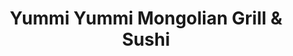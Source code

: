 ---
layout: place
title: Yummi Yummi Mongolian Grill & Sushi
permalink: /texas/college-station/yummi-yummi-mongolian-grill-sushi.html
stateAbbr: TX
stateName: Texas
cityName: College Station
seo:
  type: restaurant
  links: http://yummimongolian.com/
place_id: ChIJrRFULGyERoYRVjXp1ZI8pQQ
photos:
  - name: >-
      places/ChIJrRFULGyERoYRVjXp1ZI8pQQ/photos/AeeoHcLR5ZRMVP2ESQgiMjE-lTHFHNW81zlbfi85MVOQkuv8Fk9WudTPEXDuIeBiCAnlWG2nkX6CmlNIBGPiKpEDN0Tg-nsMCNN9jJhaq78a37Wi0qxGFbjOfOOYXROqNUB4r2TYhl5iuN8BW68h6_zRNQ8rbZ0VnDYi57IUGwKnDRwao0CLkGbUlo1FAHNQQWAzle5uMJTbNjRLlmxNi7Mt6epJKYbWuk5zhjY1aD6mJc5JmuE6uW86wwVGnBYezUsD7JKgvFRpLYPzVTzmI-_wiQ3t37EeT3wkAtgY_kUlBtDbAg
    widthPx: 960
    heightPx: 540
    authorAttributions:
      - displayName: Yummi Yummi Mongolian Grill & Sushi
        uri: https://maps.google.com/maps/contrib/101830286312261551546
        photoUri: >-
          https://lh3.googleusercontent.com/a-/ALV-UjWWre2WIsGPb4u1Mvt0X08N32AXkdLFsKvtU4evW66ew8KvARY=s100-p-k-no-mo
    flagContentUri: >-
      https://www.google.com/local/imagery/report/?cb_client=maps_api_places.places_api&image_key=!1e10!2sAF1QipP63esdB0YLy9f4M0Yj6iRjkF0wF319JTMG5HTY&hl=en-US
    googleMapsUri: >-
      https://www.google.com/maps/place//data=!3m4!1e2!3m2!1sAF1QipP63esdB0YLy9f4M0Yj6iRjkF0wF319JTMG5HTY!2e10!4m2!3m1!1s0x8646846c2c5411ad:0x4a53c92d5e93556
  - name: >-
      places/ChIJrRFULGyERoYRVjXp1ZI8pQQ/photos/AeeoHcJVEBEj7O9sibjHv9l_pPaSp0s8px9e5eNWeIyGjDw-aJs-GP0c9HhL6wBqTXgPW7BQF7nQxjllSi9hE_QbIONxwXPG579L8GYJO_CIK9nzKi81CFTV7mELgK035sZXtraxKritEbuAUeb94LEC3d7cPCT6DXfklS-UPzTxekWNfenJ8Zg6j8teJa9KUP9Ii7qdb2x0BwBLdiYZXoZNVtLTX8NjtsiwThPLBQsyQN0lHBvSSEeY1Gc3Jk0PfNWKdE__DhWgH-vob2hCfYbf9o8_f-57BJCJBlE60CL-w4yCXkv1RgGeReTQKm6lhIRqBlzpu-HP8TOkzCE-ehHnEIMvLofQPbRh-OltQ7LkzIzzVfYJiF_Jj6qnYUi7oRsmR2Wi60IdvJ80hAC8Ni74K6rb02vixMEaol6el5PEQ139DeU9
    widthPx: 4000
    heightPx: 1868
    authorAttributions:
      - displayName: David Metcalf
        uri: https://maps.google.com/maps/contrib/113720894872287621579
        photoUri: >-
          https://lh3.googleusercontent.com/a-/ALV-UjXxoj0SMO2A7JPKa6oCk9ZO-3Ezj_hQwe5YDdnb0FWQGSLPwkC2=s100-p-k-no-mo
    flagContentUri: >-
      https://www.google.com/local/imagery/report/?cb_client=maps_api_places.places_api&image_key=!1e10!2sCIHM0ogKEICAgIDKgMW6uAE&hl=en-US
    googleMapsUri: >-
      https://www.google.com/maps/place//data=!3m4!1e2!3m2!1sCIHM0ogKEICAgIDKgMW6uAE!2e10!4m2!3m1!1s0x8646846c2c5411ad:0x4a53c92d5e93556
  - name: >-
      places/ChIJrRFULGyERoYRVjXp1ZI8pQQ/photos/AeeoHcL5jfX1Uxt_gSu7Vllvuax1wwHPDw3RsNobCyH135Xrou7dwaZE9-Vii89EeYomsI-EzBEsMzfAIjF_hiFbcQnHpXrfLiEqJzvjfk5urUwTOe2-k8r_FSaJmzlki6XpW30fXFSoafMaPAiYh0bQycHENdL_WyJCmYjx1jsSaKvIDIJUgjyu6ohQPH5yQ7oH09HgzK0qEuh5MDZH54DrGV9q9MDkzzI_guiDKsXwEEvOYodrMl0wzoTdzqJeW21I2vvK4Cwa7ivcyCAdvw4Jsvxgg0z1yu22qK_-fccGcFGs6LiFxxc2TL4r6To_Ddg1OzQu7m1sMpM3Gd7Ig9tAh5T7v7SkmQ8uBYcdZSP9tLP3zhNflgnqctkwbe9Z8NkFQao861N9XizbL19de6aardwyMvXMvgR8601Top73w2DEJg
    widthPx: 3000
    heightPx: 4000
    authorAttributions:
      - displayName: Neeloy Paul
        uri: https://maps.google.com/maps/contrib/108229343611638863995
        photoUri: >-
          https://lh3.googleusercontent.com/a-/ALV-UjVo0Xgtb_djKmp-IUp6KFQixNFa1A4ODBYX9oL9WxUInl_ikgFQmA=s100-p-k-no-mo
    flagContentUri: >-
      https://www.google.com/local/imagery/report/?cb_client=maps_api_places.places_api&image_key=!1e10!2sCIHM0ogKEICAgMDInLrDEg&hl=en-US
    googleMapsUri: >-
      https://www.google.com/maps/place//data=!3m4!1e2!3m2!1sCIHM0ogKEICAgMDInLrDEg!2e10!4m2!3m1!1s0x8646846c2c5411ad:0x4a53c92d5e93556
  - name: >-
      places/ChIJrRFULGyERoYRVjXp1ZI8pQQ/photos/AeeoHcIqdHvCe_F4IsPB7FyeCfrkAk9TMhLfwPazcAQon0j6Jqg9vFNk2ssOxQsxlc2KO4mHxkpyzDMxLJnFjzJoJDsPeYSngnzIf9dB6zDgfSOx_JcCT1Zcxly6QmLX2IplNfXGI240iBzOub8pdxKzztEUAgeKyJBXhqqgc5uykNwWQdS2K-YBT2h-EqvpD3G_Lfdx20NVwxNNYGiKQuPRrlrZg7vgRDFuFxZNZKRTglRlODZydzgMqFg9CsdK0jyG2MxaAcsX57dH5b6QxVbFHjh0pqcMi8cqC5OXIwNOErEHXJhRP2tOOgsKj5yKwuFue8ryegxBhIxeAbq6s7QzOdGa_RXN_IgpeC0P89FENHh2yhE4lb4akvabeFOSg8qdX2gSS8Lxw4pMENQPicEOWFmiF8CSf2qqI4bIwYinaWWVTj7x
    widthPx: 4000
    heightPx: 3000
    authorAttributions:
      - displayName: Gabriela Lezama
        uri: https://maps.google.com/maps/contrib/113505415878412618952
        photoUri: >-
          https://lh3.googleusercontent.com/a-/ALV-UjW427_pL-TljPyltkzetpsLk5iVGklirz34c8cyU1hZFtzfSLBxDQ=s100-p-k-no-mo
    flagContentUri: >-
      https://www.google.com/local/imagery/report/?cb_client=maps_api_places.places_api&image_key=!1e10!2sCIHM0ogKEICAgIC_j-TB6AE&hl=en-US
    googleMapsUri: >-
      https://www.google.com/maps/place//data=!3m4!1e2!3m2!1sCIHM0ogKEICAgIC_j-TB6AE!2e10!4m2!3m1!1s0x8646846c2c5411ad:0x4a53c92d5e93556
  - name: >-
      places/ChIJrRFULGyERoYRVjXp1ZI8pQQ/photos/AeeoHcKeh6o5p9L_FltEGo4goBsSMxurIdizf182znfKUAWCF78BV6iLdiU9jik2ipU20GTLGyWO60JRGumD3vsSlCo7zhSFVQjbIxwYDRMH5WJ0fq2XJjZpYpVXsuQH_aSzv125ZoMARFTEzVooe_WNJCejBD50rMVj-70bmM-yboAB_m9JOBI8pYKHviceJV3OFgGh0QnoKtNu5Jn-8t3h_JAMxYZB9gs0TmUEIgjbJU-_Qa72xW2CPHKqprwk5HjjVT38U_VowFnHaD1F9eWkeO42DRkBxsr1a2-vfsGxzaFSD9SQIsmVwPpr-8aqh6TPKj2WMIlzjWH3L8Yj78auuGhUdXMJcsN2xh4vh_fsAHVmVL4yJNBosAZf9qVnmsJpitI5CbhDKvAyNogNu9Gfn0sX-Td_80TeNIQhig
    widthPx: 4000
    heightPx: 3000
    authorAttributions:
      - displayName: Raj Perumalla
        uri: https://maps.google.com/maps/contrib/113645822645072816636
        photoUri: >-
          https://lh3.googleusercontent.com/a-/ALV-UjWawh2McOhiqD1R0E4yJiUr7JXt6VOg9N1-KlgU2uHMc8VfYkg-6Q=s100-p-k-no-mo
    flagContentUri: >-
      https://www.google.com/local/imagery/report/?cb_client=maps_api_places.places_api&image_key=!1e10!2sCIHM0ogKEICAgID9tJBn&hl=en-US
    googleMapsUri: >-
      https://www.google.com/maps/place//data=!3m4!1e2!3m2!1sCIHM0ogKEICAgID9tJBn!2e10!4m2!3m1!1s0x8646846c2c5411ad:0x4a53c92d5e93556
  - name: >-
      places/ChIJrRFULGyERoYRVjXp1ZI8pQQ/photos/AeeoHcL4JL6WyuEqrdYTTZxl7_lT4FrrgQDmyizUfPfDLtw5aPSaxPF5-cj07aH6MHxuZzLxtY4tVpo5mUYgzdy-uxscNDPigMu2bLDxAXcCmxplrFh-sXvTmW43zuVnHBejEtTRHK-RCk5gG7GPfQ48mGZEvi9PF6lEW-xtu6Xk2mstQiQOT6mHksX78Qhx_qpGFK69NvXS0qVJF0u9SD3sbMKu4OuZxf9tNVYRK8_R5ghLq_VBVASKXNxz_Zxubx6lzC0PkOHFGtDSEuRD9rmC-uC48wfVMpsHQFbtGMvUdddP3CmUIkxAPU5Mr2Tu3hOULRSUNMuQHnNYV_g4y_EWbyA95EoyBjTzGRgat7I_L40fovIz4Zbo_5o4seq08hRzUXXu9D7ER0em-SUO2pwN7z57iFT9bNkv840JpvW04mvqUv5V
    widthPx: 4000
    heightPx: 3000
    authorAttributions:
      - displayName: Raj Perumalla
        uri: https://maps.google.com/maps/contrib/113645822645072816636
        photoUri: >-
          https://lh3.googleusercontent.com/a-/ALV-UjWawh2McOhiqD1R0E4yJiUr7JXt6VOg9N1-KlgU2uHMc8VfYkg-6Q=s100-p-k-no-mo
    flagContentUri: >-
      https://www.google.com/local/imagery/report/?cb_client=maps_api_places.places_api&image_key=!1e10!2sCIHM0ogKEICAgID9tND4swE&hl=en-US
    googleMapsUri: >-
      https://www.google.com/maps/place//data=!3m4!1e2!3m2!1sCIHM0ogKEICAgID9tND4swE!2e10!4m2!3m1!1s0x8646846c2c5411ad:0x4a53c92d5e93556
  - name: >-
      places/ChIJrRFULGyERoYRVjXp1ZI8pQQ/photos/AeeoHcLWGjiScE14a3lcC55C-OrrfvZ60PUMYTkOv2DN0K3ALkPqRqFMRjrXGddy4WH-dgBzLGImxaymMde1D7MuWqgAFRDMBM9D3doOGfn2ygg907ZNSg0qkmUXnD2p6xooM75HppSZrUepPFvCXn_K52MPO3GFMqFRsUD0HM1N7BqZHmr6ch2NEq0FaKnh5_ND-LJZx89LE4O3u_WT4TbHuarF7usktcP97ibc7npnuCDTpzvQQJGbBfxIRYvys00xdaF7Vl3ZhU7zowbRTUomBsBWhEhPvp0lMhgIUaR30f8b1oq_s_gV0Mp-nrPu1aL9Yuy5W133MfJzcPDOf-6fnau8PWLUG3jyLJnr73F02z4PIY5LyZIlHWy-DryozUzQSkKVL24IBZ6gItkPP6QEH7Vpg_TFfJTbL72vhMHQ4t8
    widthPx: 3000
    heightPx: 4000
    authorAttributions:
      - displayName: Neeloy Paul
        uri: https://maps.google.com/maps/contrib/108229343611638863995
        photoUri: >-
          https://lh3.googleusercontent.com/a-/ALV-UjVo0Xgtb_djKmp-IUp6KFQixNFa1A4ODBYX9oL9WxUInl_ikgFQmA=s100-p-k-no-mo
    flagContentUri: >-
      https://www.google.com/local/imagery/report/?cb_client=maps_api_places.places_api&image_key=!1e10!2sCIHM0ogKEICAgMDInLrDUg&hl=en-US
    googleMapsUri: >-
      https://www.google.com/maps/place//data=!3m4!1e2!3m2!1sCIHM0ogKEICAgMDInLrDUg!2e10!4m2!3m1!1s0x8646846c2c5411ad:0x4a53c92d5e93556
  - name: >-
      places/ChIJrRFULGyERoYRVjXp1ZI8pQQ/photos/AeeoHcK90aZmth37X_HPIPKmHqHWB2puqBfq5KoA7yCGfP7dJVVnlY0n0i2qekR-UYwaAaK2WuzqtFawq7XCpeEpTrGyPZGMja5wzx55ISZxGSw65TFcTD2unFLTcAGlHxQKdg9CEUFrfUpCqACDerFZrUQx7WLPNecRq4HwVl9EytKau-f62eBChQ-TantOfZvBnuOMuPLYjr-CKSxGc6JnRKBLIO3_mcdzKHOt-IJP2y41NGgye126moqDZHn-oZyzMx--6oaF-8-YqDa698tPN4PEuTjfcApuRgZgucGKb2emOhq8L5rtLYsfONN4QXkhRC6pT58X3xI2G05IxpNGoab0mOh9AflXeniNsqYUjC9zEN6JWKb56pTfvmMTwp-ep1jfqgFvU0r9p_aTfx19Qs9TplcM-s-ly48luvd4jBuQ2391
    widthPx: 3024
    heightPx: 4032
    authorAttributions:
      - displayName: Myra Dharani
        uri: https://maps.google.com/maps/contrib/102577597239697273971
        photoUri: >-
          https://lh3.googleusercontent.com/a-/ALV-UjVow4MHxFyKEG98JuFuhjXgIbpCWsBorm9Gl1CxhYEWPvyQZKXfZw=s100-p-k-no-mo
    flagContentUri: >-
      https://www.google.com/local/imagery/report/?cb_client=maps_api_places.places_api&image_key=!1e10!2sCIHM0ogKEICAgICny9jKwgE&hl=en-US
    googleMapsUri: >-
      https://www.google.com/maps/place//data=!3m4!1e2!3m2!1sCIHM0ogKEICAgICny9jKwgE!2e10!4m2!3m1!1s0x8646846c2c5411ad:0x4a53c92d5e93556
  - name: >-
      places/ChIJrRFULGyERoYRVjXp1ZI8pQQ/photos/AeeoHcKlOARe1qmOwntJ3iA0aIrzXJpKfc04hH6j935fAr3PPjHfbuujiB_wHFCsMy9HGXuUEd1M8A6Yll4WJx1V5_IrILhIEVSId05Kbr8LETZ5ie-AHepW5cdK7Qq5zQTCrM4brXwpVdhB_Kx_OdWy_8r09k2ecLcP8nVzYe4rJMSZyHKQVOoEdcYEOlY0iyTBWG5E-tHyHGYfgWKQpcmUmPS_fQpA-WfmUEXPfT-UphiUdMxDCUZ_jsh9ELnfq0eKkPh4qn9b-SARaOZ-8Icp-Jx7_RTxOfHVVcD-aS-J-8HNz9bjtheJbLiHNSd0VaJS8ux-vSDkIE9eXa-JEKEL_JjDFhiayrWVy8mUVm5SAXUh8flYUqcwHDxfLgCtlgaYNcGtKBwFh51e0lei9UbRX2neJvJwiJU-lrISKmoDV0xl_aCI
    widthPx: 3000
    heightPx: 4000
    authorAttributions:
      - displayName: Maura Walker
        uri: https://maps.google.com/maps/contrib/115543247331046308678
        photoUri: >-
          https://lh3.googleusercontent.com/a-/ALV-UjVuo1K6yOOPVN-60XtQ8aQIghyWsaKNOyAeQlPLpK3E6OmjITsw=s100-p-k-no-mo
    flagContentUri: >-
      https://www.google.com/local/imagery/report/?cb_client=maps_api_places.places_api&image_key=!1e10!2sCIHM0ogKEICAgIDbiqCugwE&hl=en-US
    googleMapsUri: >-
      https://www.google.com/maps/place//data=!3m4!1e2!3m2!1sCIHM0ogKEICAgIDbiqCugwE!2e10!4m2!3m1!1s0x8646846c2c5411ad:0x4a53c92d5e93556
  - name: >-
      places/ChIJrRFULGyERoYRVjXp1ZI8pQQ/photos/AeeoHcI84eu3D2MA9hemnkTNWiBb4t5z6B2lfmte9lh4h9EMnu1t02lYX4PeCFcvrwGvH-m6I0GF2DBqvhUFCAenVnBFo1VKSsZLUjdaPUGo8Lebuuxt4KgMjCUhLCpI44H-E0RxHvTKLDFNEzx6j5Vnyrg0lOImS4KhaNZrSG8vkzyn03n73yI2H6lKcI8B4XvvFuurvpzCE9NdovPNTieDtmDfWV7koKjWCBmuISIVziuteWeU8j3zX4rlX1Mgqq8RXXUehGhRg3EBc0TV5kw9sAyLBZ3-R56WvqDvwWP4Fjr2Pd4xhJGicDmArXrlpb0WYGYY3qXSOiODCAzG3HdTRiaLikhfVaVKIaRdOlv6SVTC1mVc62kHrvMVXNzPguoyERCMayzvmcNXTA2FqrcJ_c73GWptlfztS5g_HjHh1hgPDGvg
    widthPx: 3000
    heightPx: 4000
    authorAttributions:
      - displayName: Big Back
        uri: https://maps.google.com/maps/contrib/107013687630640004437
        photoUri: >-
          https://lh3.googleusercontent.com/a-/ALV-UjUipNS-iT_ZZ1dUun9d3AFgUshIPv2B-XqZ8fNozehSjUWa5ydW=s100-p-k-no-mo
    flagContentUri: >-
      https://www.google.com/local/imagery/report/?cb_client=maps_api_places.places_api&image_key=!1e10!2sCIHM0ogKEICAgIDrmrDg7wE&hl=en-US
    googleMapsUri: >-
      https://www.google.com/maps/place//data=!3m4!1e2!3m2!1sCIHM0ogKEICAgIDrmrDg7wE!2e10!4m2!3m1!1s0x8646846c2c5411ad:0x4a53c92d5e93556
address: '900 Harvey Rd #14, College Station, TX 77840, USA'
street: '900 Harvey Rd #14'
city: College Station
state: TX
zip: '77840'
country: USA
neighborhood: null
latitude: '30.623079'
longitude: '-96.309118'
accessibility_options:
  wheelchairAccessibleParking: true
  wheelchairAccessibleEntrance: true
  wheelchairAccessibleRestroom: true
  wheelchairAccessibleSeating: true
business_status: OPERATIONAL
name: Yummi Yummi Mongolian Grill & Sushi
google_maps_links:
  directionsUri: >-
    https://www.google.com/maps/dir//''/data=!4m7!4m6!1m1!4e2!1m2!1m1!1s0x8646846c2c5411ad:0x4a53c92d5e93556!3e0
  placeUri: https://maps.google.com/?cid=334740348660692310
  writeAReviewUri: >-
    https://www.google.com/maps/place//data=!4m3!3m2!1s0x8646846c2c5411ad:0x4a53c92d5e93556!12e1
  reviewsUri: >-
    https://www.google.com/maps/place//data=!4m4!3m3!1s0x8646846c2c5411ad:0x4a53c92d5e93556!9m1!1b1
  photosUri: >-
    https://www.google.com/maps/place//data=!4m3!3m2!1s0x8646846c2c5411ad:0x4a53c92d5e93556!10e5
primary_type: Japanese Restaurant
opening_hours:
  openNow: true
  periods:
    - open:
        day: 0
        hour: 11
        minute: 0
      close:
        day: 0
        hour: 22
        minute: 0
    - open:
        day: 1
        hour: 11
        minute: 0
      close:
        day: 1
        hour: 22
        minute: 0
    - open:
        day: 2
        hour: 11
        minute: 0
      close:
        day: 2
        hour: 22
        minute: 0
    - open:
        day: 3
        hour: 11
        minute: 0
      close:
        day: 3
        hour: 22
        minute: 0
    - open:
        day: 4
        hour: 11
        minute: 0
      close:
        day: 4
        hour: 22
        minute: 0
    - open:
        day: 5
        hour: 11
        minute: 0
      close:
        day: 5
        hour: 22
        minute: 0
    - open:
        day: 6
        hour: 11
        minute: 0
      close:
        day: 6
        hour: 22
        minute: 0
  weekdayDescriptions:
    - 'Monday: 11:00 AM – 10:00 PM'
    - 'Tuesday: 11:00 AM – 10:00 PM'
    - 'Wednesday: 11:00 AM – 10:00 PM'
    - 'Thursday: 11:00 AM – 10:00 PM'
    - 'Friday: 11:00 AM – 10:00 PM'
    - 'Saturday: 11:00 AM – 10:00 PM'
    - 'Sunday: 11:00 AM – 10:00 PM'
  nextCloseTime: '2025-05-04T03:00:00Z'
secondary_opening_hours:
  - openNow: true
    periods:
      - open:
          day: 0
          hour: 11
          minute: 0
        close:
          day: 0
          hour: 22
          minute: 0
      - open:
          day: 1
          hour: 11
          minute: 0
        close:
          day: 1
          hour: 22
          minute: 0
      - open:
          day: 2
          hour: 11
          minute: 0
        close:
          day: 2
          hour: 22
          minute: 0
      - open:
          day: 3
          hour: 11
          minute: 0
        close:
          day: 3
          hour: 22
          minute: 0
      - open:
          day: 4
          hour: 11
          minute: 0
        close:
          day: 4
          hour: 22
          minute: 0
      - open:
          day: 5
          hour: 11
          minute: 0
        close:
          day: 5
          hour: 22
          minute: 0
      - open:
          day: 6
          hour: 11
          minute: 0
        close:
          day: 6
          hour: 22
          minute: 0
    weekdayDescriptions:
      - 'Monday: 11:00 AM – 10:00 PM'
      - 'Tuesday: 11:00 AM – 10:00 PM'
      - 'Wednesday: 11:00 AM – 10:00 PM'
      - 'Thursday: 11:00 AM – 10:00 PM'
      - 'Friday: 11:00 AM – 10:00 PM'
      - 'Saturday: 11:00 AM – 10:00 PM'
      - 'Sunday: 11:00 AM – 10:00 PM'
    secondaryHoursType: HAPPY_HOUR
    nextCloseTime: '2025-05-04T03:00:00Z'
  - openNow: true
    periods:
      - open:
          day: 0
          hour: 11
          minute: 0
        close:
          day: 0
          hour: 21
          minute: 50
      - open:
          day: 1
          hour: 11
          minute: 0
        close:
          day: 1
          hour: 21
          minute: 50
      - open:
          day: 2
          hour: 11
          minute: 0
        close:
          day: 2
          hour: 21
          minute: 50
      - open:
          day: 3
          hour: 11
          minute: 0
        close:
          day: 3
          hour: 21
          minute: 50
      - open:
          day: 4
          hour: 11
          minute: 0
        close:
          day: 4
          hour: 21
          minute: 50
      - open:
          day: 5
          hour: 11
          minute: 0
        close:
          day: 5
          hour: 21
          minute: 50
      - open:
          day: 6
          hour: 11
          minute: 0
        close:
          day: 6
          hour: 21
          minute: 50
    weekdayDescriptions:
      - 'Monday: 11:00 AM – 9:50 PM'
      - 'Tuesday: 11:00 AM – 9:50 PM'
      - 'Wednesday: 11:00 AM – 9:50 PM'
      - 'Thursday: 11:00 AM – 9:50 PM'
      - 'Friday: 11:00 AM – 9:50 PM'
      - 'Saturday: 11:00 AM – 9:50 PM'
      - 'Sunday: 11:00 AM – 9:50 PM'
    secondaryHoursType: TAKEOUT
    nextCloseTime: '2025-05-04T02:50:00Z'
phone: (979) 703-5992
price_level: PRICE_LEVEL_INEXPENSIVE
price_range: $10 &ndash; $20
rating: '4.4'
rating_count: 1022
website: http://yummimongolian.com/
description: >-
  Discover Yummi Yummi in College Station, TX$$$Yummi Yummi Mongolian Grill &
  Sushi in College Station, TX, provides a relaxed spot for enjoying fresh sushi
  and flavorful grilled dishes in a welcoming atmosphere. This casual eatery
  combines traditional Japanese flavors with comforting options, including
  hearty bowls and family-friendly choices that cater to various tastes. With
  its convenient location and accessibility features like wheelchair-friendly
  seating, it's an ideal destination for those seeking sushi restaurants nearby.
  The spot also boasts extended hours and affordable pricing, making it perfect
  for quick lunches or evening outings. Whether you're in the mood for inventive
  rolls or simple grilled favorites, this place delivers a satisfying blend of
  quality and convenience.
generative_summary: >-
  Discover Yummi Yummi in College Station, TX$$$Yummi Yummi Mongolian Grill &
  Sushi in College Station, TX, provides a relaxed spot for enjoying fresh sushi
  and flavorful grilled dishes in a welcoming atmosphere. This casual eatery
  combines traditional Japanese flavors with comforting options, including
  hearty bowls and family-friendly choices that cater to various tastes. With
  its convenient location and accessibility features like wheelchair-friendly
  seating, it's an ideal destination for those seeking sushi restaurants nearby.
  The spot also boasts extended hours and affordable pricing, making it perfect
  for quick lunches or evening outings. Whether you're in the mood for inventive
  rolls or simple grilled favorites, this place delivers a satisfying blend of
  quality and convenience.
generative_disclosure: Summarized by AI using the Grok-3-Mini model.
reviews:
  - name: >-
      places/ChIJrRFULGyERoYRVjXp1ZI8pQQ/reviews/ChdDSUhNMG9nS0VJQ0FnTURJbkxyRG9nRRAB
    relativePublishTimeDescription: 3 weeks ago
    rating: 5
    text:
      text: >-
        We ordered yummi yummi rice bowl, Teriyaki chicken rice bowl and crab
        rangoon.


        Quantity was really good. Food was yummi.


        Service is great. Price is reasonable!


        But yummi yummi rice bowl has some smell at the end of the bowl. Don't
        know of what smell was that. Otherwise it’s good.
      languageCode: en
    originalText:
      text: >-
        We ordered yummi yummi rice bowl, Teriyaki chicken rice bowl and crab
        rangoon.


        Quantity was really good. Food was yummi.


        Service is great. Price is reasonable!


        But yummi yummi rice bowl has some smell at the end of the bowl. Don't
        know of what smell was that. Otherwise it’s good.
      languageCode: en
    authorAttribution:
      displayName: Neeloy Paul
      uri: https://www.google.com/maps/contrib/108229343611638863995/reviews
      photoUri: >-
        https://lh3.googleusercontent.com/a-/ALV-UjVo0Xgtb_djKmp-IUp6KFQixNFa1A4ODBYX9oL9WxUInl_ikgFQmA=s128-c0x00000000-cc-rp-mo-ba4
    publishTime: '2025-04-08T02:55:04.440626Z'
    flagContentUri: >-
      https://www.google.com/local/review/rap/report?postId=ChdDSUhNMG9nS0VJQ0FnTURJbkxyRG9nRRAB&d=17924085&t=1
    googleMapsUri: >-
      https://www.google.com/maps/reviews/data=!4m6!14m5!1m4!2m3!1sChdDSUhNMG9nS0VJQ0FnTURJbkxyRG9nRRAB!2m1!1s0x8646846c2c5411ad:0x4a53c92d5e93556
  - name: >-
      places/ChIJrRFULGyERoYRVjXp1ZI8pQQ/reviews/ChdDSUhNMG9nS0VJQ0FnTURBb2RyYWtBRRAB
    relativePublishTimeDescription: 2 months ago
    rating: 3
    text:
      text: >-
        We didn't get sushi, and took everything to go because it was so busy. I
        probably would have given this 4* if I hadn't had high expectations from
        the positive reviews first. The crab rangoons were delicious. Egg roll
        was good. The pot stickers were also good but probably the same ones you
        can get at Costco. The beef/noodle dish was tasty, but way too oily. I'd
        try this place again.
      languageCode: en
    originalText:
      text: >-
        We didn't get sushi, and took everything to go because it was so busy. I
        probably would have given this 4* if I hadn't had high expectations from
        the positive reviews first. The crab rangoons were delicious. Egg roll
        was good. The pot stickers were also good but probably the same ones you
        can get at Costco. The beef/noodle dish was tasty, but way too oily. I'd
        try this place again.
      languageCode: en
    authorAttribution:
      displayName: Rachael Becker
      uri: https://www.google.com/maps/contrib/101368878249458902133/reviews
      photoUri: >-
        https://lh3.googleusercontent.com/a-/ALV-UjUM0_OoVr8ng_85D8FOXSHXTfIl35zTUVyZfphL0PGv141xsJo22Q=s128-c0x00000000-cc-rp-mo-ba3
    publishTime: '2025-02-09T15:33:13.664172Z'
    flagContentUri: >-
      https://www.google.com/local/review/rap/report?postId=ChdDSUhNMG9nS0VJQ0FnTURBb2RyYWtBRRAB&d=17924085&t=1
    googleMapsUri: >-
      https://www.google.com/maps/reviews/data=!4m6!14m5!1m4!2m3!1sChdDSUhNMG9nS0VJQ0FnTURBb2RyYWtBRRAB!2m1!1s0x8646846c2c5411ad:0x4a53c92d5e93556
  - name: >-
      places/ChIJrRFULGyERoYRVjXp1ZI8pQQ/reviews/ChZDSUhNMG9nS0VJQ0FnTURnMzR2WFlBEAE
    relativePublishTimeDescription: 2 months ago
    rating: 5
    text:
      text: >-
        Food was great. Love the Crab Rangoon. Had shrimp and chicken crunches
        and egg rolls as well. Our server, Bryan was super.
      languageCode: en
    originalText:
      text: >-
        Food was great. Love the Crab Rangoon. Had shrimp and chicken crunches
        and egg rolls as well. Our server, Bryan was super.
      languageCode: en
    authorAttribution:
      displayName: Leapfrog
      uri: https://www.google.com/maps/contrib/107391192604669907225/reviews
      photoUri: >-
        https://lh3.googleusercontent.com/a-/ALV-UjVsAVI1MBh3pLP07T6zGMGu-nXRR60eg7u9bkiPY_IgLqOrvGea=s128-c0x00000000-cc-rp-mo-ba5
    publishTime: '2025-02-28T20:16:14.226644Z'
    flagContentUri: >-
      https://www.google.com/local/review/rap/report?postId=ChZDSUhNMG9nS0VJQ0FnTURnMzR2WFlBEAE&d=17924085&t=1
    googleMapsUri: >-
      https://www.google.com/maps/reviews/data=!4m6!14m5!1m4!2m3!1sChZDSUhNMG9nS0VJQ0FnTURnMzR2WFlBEAE!2m1!1s0x8646846c2c5411ad:0x4a53c92d5e93556
  - name: >-
      places/ChIJrRFULGyERoYRVjXp1ZI8pQQ/reviews/ChdDSUhNMG9nS0VJQ0FnSUNueTlqOHV3RRAB
    relativePublishTimeDescription: 7 months ago
    rating: 5
    text:
      text: >-
        Great prices. They have happy hour specials all day Monday and every
        other day from 12-3pm AND 7-9pm.


        The food was so delicious. Yummi Yummi is my favorite sushi place in
        College Station
      languageCode: en
    originalText:
      text: >-
        Great prices. They have happy hour specials all day Monday and every
        other day from 12-3pm AND 7-9pm.


        The food was so delicious. Yummi Yummi is my favorite sushi place in
        College Station
      languageCode: en
    authorAttribution:
      displayName: Myra Dharani
      uri: https://www.google.com/maps/contrib/102577597239697273971/reviews
      photoUri: >-
        https://lh3.googleusercontent.com/a-/ALV-UjVow4MHxFyKEG98JuFuhjXgIbpCWsBorm9Gl1CxhYEWPvyQZKXfZw=s128-c0x00000000-cc-rp-mo-ba5
    publishTime: '2024-09-29T23:55:51.052103Z'
    flagContentUri: >-
      https://www.google.com/local/review/rap/report?postId=ChdDSUhNMG9nS0VJQ0FnSUNueTlqOHV3RRAB&d=17924085&t=1
    googleMapsUri: >-
      https://www.google.com/maps/reviews/data=!4m6!14m5!1m4!2m3!1sChdDSUhNMG9nS0VJQ0FnSUNueTlqOHV3RRAB!2m1!1s0x8646846c2c5411ad:0x4a53c92d5e93556
  - name: >-
      places/ChIJrRFULGyERoYRVjXp1ZI8pQQ/reviews/ChdDSUhNMG9nS0VJQ0FnSURuM2Z1bjJnRRAB
    relativePublishTimeDescription: 6 months ago
    rating: 5
    text:
      text: >-
        INCREDIBLE service and food. Portion sizes were perfect, especially for
        the price. lots of protien in the bowls as well. the crab rangoons are
        some of the very best ive ever had. Our Server Roxanne was amazing, our
        drinks were always full and food was fast. will definitely be coming
        back
      languageCode: en
    originalText:
      text: >-
        INCREDIBLE service and food. Portion sizes were perfect, especially for
        the price. lots of protien in the bowls as well. the crab rangoons are
        some of the very best ive ever had. Our Server Roxanne was amazing, our
        drinks were always full and food was fast. will definitely be coming
        back
      languageCode: en
    authorAttribution:
      displayName: Bean Flack
      uri: https://www.google.com/maps/contrib/116099278520237963878/reviews
      photoUri: >-
        https://lh3.googleusercontent.com/a-/ALV-UjWz6wk4JI5p-7Tu4tdkQEB9BxWO7rO7mwsMSVLPmZH8U31QRbk4aQ=s128-c0x00000000-cc-rp-mo
    publishTime: '2024-10-09T01:41:12.240305Z'
    flagContentUri: >-
      https://www.google.com/local/review/rap/report?postId=ChdDSUhNMG9nS0VJQ0FnSURuM2Z1bjJnRRAB&d=17924085&t=1
    googleMapsUri: >-
      https://www.google.com/maps/reviews/data=!4m6!14m5!1m4!2m3!1sChdDSUhNMG9nS0VJQ0FnSURuM2Z1bjJnRRAB!2m1!1s0x8646846c2c5411ad:0x4a53c92d5e93556
review_summary: >-
  What Customers Are Saying About This Sushi Spot$$$Visitors often praise the
  generous portions and tasty appetizers like crab rangoon, highlighting how the
  food strikes a great balance of flavor and value. Many appreciate the speedy
  service and reasonable prices, especially during happy hour deals that make it
  a go-to for casual meals. While some mention minor issues like certain dishes
  feeling a bit oily or having an unexpected aroma, the overall experience
  remains enjoyable and reliable. Folks frequently note the welcoming vibe and
  kid-friendly options, adding to its appeal for groups or families. All in all,
  this local favorite continues to shine as a solid choice for anyone craving
  top-rated sushi nearby, with most feedback leaning toward repeat visits.
review_disclosure: Summarized by AI using the Grok-3-Mini model.
parking_options:
  freeParkingLot: true
  freeStreetParking: true
  valetParking: false
payment_options:
  acceptsCreditCards: true
  acceptsDebitCards: true
  acceptsCashOnly: false
  acceptsNfc: true
allow_dogs: null
curbside_pickup: null
delivery: true
dine_in: true
good_for_children: true
good_for_groups: true
good_for_sports: false
live_music: false
menu_for_children: true
outdoor_seating: false
reservable: false
restroom: true
serves_beer: true
serves_breakfast: false
serves_brunch: false
serves_cocktails: true
serves_coffee: false
serves_dinner: true
serves_dessert: true
serves_lunch: true
serves_vegetarian_food: true
serves_wine: true
takeout: true
update_category: atmosphere
places_description: >-
  Casual Pan-Asian eatery in a strip mall with a full bar offering specialty
  sushi & takeout dishes.

---